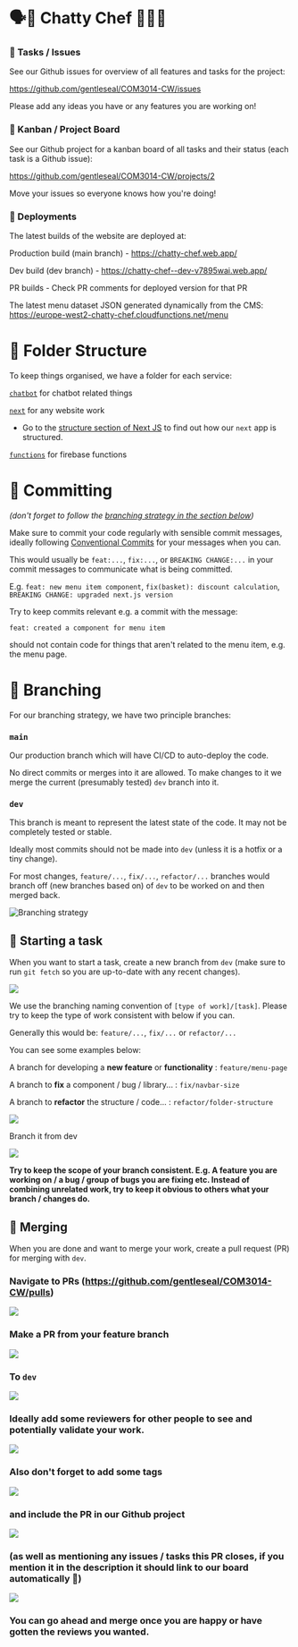 # 🗣️🍔 Chatty Chef 🤔💭🌯
### 🐛 Tasks / Issues
See our Github issues for overview of all features and tasks for the project:

https://github.com/gentleseal/COM3014-CW/issues

Please add any ideas you have or any features you are working on!

### 💼 Kanban / Project Board
See our Github project for a kanban board of all tasks and their status (each task is a Github issue):

https://github.com/gentleseal/COM3014-CW/projects/2

Move your issues so everyone knows how you're doing!

### 🚀 Deployments
The latest builds of the website are deployed at:

Production build (main branch) - https://chatty-chef.web.app/

Dev build (dev branch) - https://chatty-chef--dev-v7895wai.web.app/

PR builds - Check PR comments for deployed version for that PR

The latest menu dataset JSON generated dynamically from the CMS: https://europe-west2-chatty-chef.cloudfunctions.net/menu

# 📁 Folder Structure
To keep things organised, we have a folder for each service:

[`chatbot`](/chatbot/) for chatbot related things

[`next`](/next/) for any website work
- Go to the [structure section of Next JS](/next/README.md#%EF%B8%8F-structure) to find out how our `next` app is structured.

[`functions`](/functions/) for firebase functions

# 📝 Committing

*(don't forget to follow the [branching strategy in the section below](#🌿-branching))*

Make sure to commit your code regularly with sensible commit messages, ideally following [Conventional Commits](https://www.conventionalcommits.org/en/v1.0.0/) for your messages when you can.

This would usually be `feat:...`, `fix:...`, or `BREAKING CHANGE:...` in your commit messages to communicate what is being committed. 

E.g. `feat: new menu item component`, `fix(basket): discount calculation`, `BREAKING CHANGE: upgraded next.js version`

Try to keep commits relevant e.g. a commit with the message:

`feat: created a component for menu item`

should not contain code for things that aren't related to the menu item, e.g. the menu page.
# 🌿 Branching

For our branching strategy, we have two principle branches:

### `main`
Our production branch which will have CI/CD to auto-deploy the code. 

No direct commits or merges into it are allowed. To make changes to it we merge the current (presumably tested) `dev` branch into it.

### `dev`
This branch is meant to represent the latest state of the code. It may not be completely tested or stable.

Ideally most commits should not be made into `dev` (unless it is a hotfix or a tiny change). 

For most changes, `feature/...`, `fix/...`, `refactor/...` branches would branch off (new branches based on) of `dev` to be worked on and then merged back.

![Branching strategy](/.images/branching-strategy.svg)

## 🍃 Starting a task
When you want to start a task, create a new branch from `dev`
(make sure to run `git fetch` so you are up-to-date with any recent changes).

![](/.images/create-branch-from.png)

We use the branching naming convention of `[type of work]/[task]`. Please try to keep the type of work consistent with below if you can.

Generally this would be: `feature/...`, `fix/...` or `refactor/...`

You can see some examples below:

A branch for developing a **new feature** or **functionality**  : `feature/menu-page`

A branch to **fix** a component / bug / library... : `fix/navbar-size`

A branch to **refactor** the structure / code... : `refactor/folder-structure`

![](/.images/name-branch.png)

Branch it from dev

![](/.images/from-dev.png)

**Try to keep the scope of your branch consistent. E.g. A feature you are working on / a bug / group of bugs you are fixing etc. Instead of combining unrelated work, try to keep it obvious to others what your branch / changes do.**

## 🌳 Merging

When you are done and want to merge your work, create a pull request (PR) for merging with `dev`.

### Navigate to PRs (https://github.com/gentleseal/COM3014-CW/pulls)
![](/.images/new-pr.png)
### Make a PR from your feature branch
![](/.images/choose-from-branch.png)
### To `dev`
![](/.images/choose-to-dev.png)
 
 ### Ideally add some reviewers for other people to see and potentially validate your work.

![](/.images/add-reviewers.png)
### Also don't forget to add some tags

![](/.images/add-tags.png)

### and include the PR in our Github project 

![](./.images/add-project.png)

### (as well as mentioning any issues / tasks this PR closes, if you mention it in the description it should link to our board automatically 🤯)

![](./.images/mention-issue.png)
### You can go ahead and merge once you are happy or have gotten the reviews you wanted.

